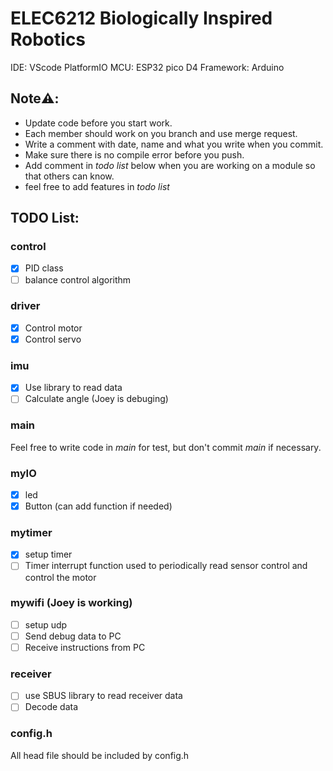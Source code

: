 # ELEC6212 Biologically Inspired Robotics

IDE: VScode PlatformIO
MCU: ESP32 pico D4
Framework: Arduino



## Note⚠️:

- Update code before you start work.
- Each member should work on you branch and use merge request.
- Write a comment with date, name and what you write when you commit.
- Make sure there is no compile error before you push.
- Add comment in *todo list* below when you are working on a module so that others can know.
- feel free to add features in *todo list*



## TODO List:

### control

- [x] PID class
- [ ] balance control algorithm

### driver

- [x] Control motor
- [x] Control servo

### imu

- [x] Use library to read data
- [ ] Calculate angle (Joey is debuging)

### main

Feel free to write code in *main* for test, but don't commit *main* if necessary.

### myIO

- [x] led
- [x] Button (can add function if needed)

### mytimer

- [x] setup timer
- [ ] Timer interrupt function used to periodically read sensor control and control the motor

### mywifi (Joey is working)

- [ ] setup udp
- [ ] Send debug data to PC
- [ ] Receive instructions from PC

### receiver

- [ ] use SBUS library to read receiver data
- [ ] Decode data

### config.h

All head file should be included by config.h